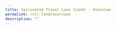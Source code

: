 ```yaml
---
title: Vaccinated Travel Lane (Land) - Overview
permalink: /vtl-land/overview
description: ""
---
```


